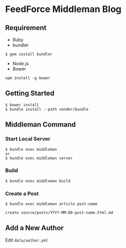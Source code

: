 # FeedForce Middleman Blog

## Requirement

- Ruby
- bundler

```
$ gem install bundler
```

- Node.js
- Bower

```
npm install -g bower
```

## Getting Started

```
$ bower install
$ bundle install --path vender/bundle
```

## Middleman Command

### Start Local Server

```
$ bundle exec middleman
or
$ bundle exec middleman server
```

### Build

```
$ bundle exec middleman build
```

### Create a Post
```
$ bundle exec middleman article post-name

create source/posts/YYYY-MM-DD-post-name.html.md
```

## Add a New Author

Edit `data/author.yml`
